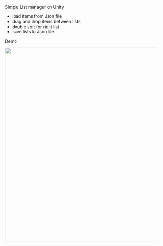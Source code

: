 Simple List manager on Unity

- load items from Json file
- drag and drop items between lists
- double sort for right list
- save lists to Json file

Demo
<p align="center">
  <img src="https://user-images.githubusercontent.com/6648495/194601754-2bf3053e-c936-42d9-93c4-f0b6ff869084.gif" width="640">
</p>
